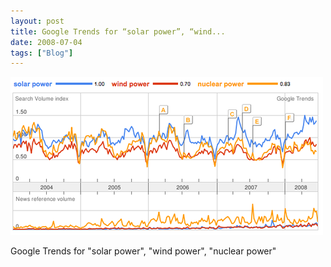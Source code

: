 ```yaml
---
layout: post
title: Google Trends for “solar power”, “wind...
date: 2008-07-04
tags: ["Blog"]
---
```


![](k3Im6rfOqb0gxh4b5jOM8CKj_500.png)  

Google Trends for "solar power", "wind power", "nuclear power"